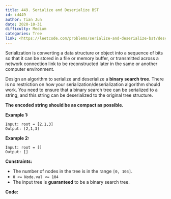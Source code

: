 ```yaml
---
title: 449. Serialize and Deserialize BST
id: id449
author: Tian Jun
date: 2020-10-31
difficulty: Medium
categories: Tree
link: <https://leetcode.com/problems/serialize-and-deserialize-bst/description/>
---
```


Serialization is converting a data structure or object into a sequence of bits
so that it can be stored in a file or memory buffer, or transmitted across a
network connection link to be reconstructed later in the same or another
computer environment.

Design an algorithm to serialize and deserialize a **binary search tree**.
There is no restriction on how your serialization/deserialization algorithm
should work. You need to ensure that a binary search tree can be serialized to
a string, and this string can be deserialized to the original tree structure.

**The encoded string should be as compact as possible.**



**Example 1:**
            
	Input: root = [2,1,3]    
	Output: [2,1,3]    

**Example 2:**
            
	Input: root = []    
	Output: []    



**Constraints:**

  * The number of nodes in the tree is in the range `[0, 104]`.
  * `0 <= Node.val <= 104`
  * The input tree is **guaranteed** to be a binary search tree.


**Code:**
